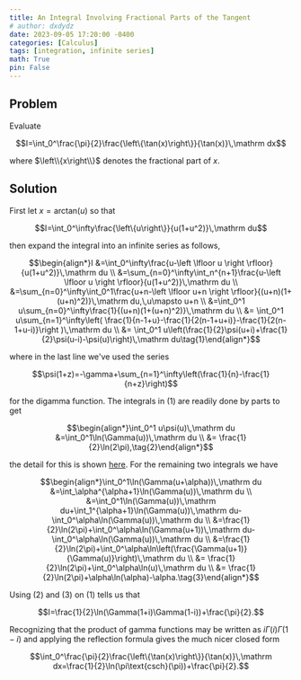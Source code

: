 ```yaml
---
title: An Integral Involving Fractional Parts of the Tangent
# author: dxdydz
date: 2023-09-05 17:20:00 -0400
categories: [Calculus]
tags: [integration, infinite series]
math: True
pin: False
---
```


## Problem

Evaluate

$$I=\int_0^\frac{\pi}{2}\frac{\left\{\tan(x)\right\}}{\tan(x)}\,\mathrm dx$$

where $\left\\{x\right\\}$ denotes the fractional part of $x$.

## Solution

First let $x=\text{arctan}(u)$ so that

$$I=\int_0^\infty\frac{\left\{u\right\}}{u(1+u^2)}\,\mathrm du$$

then expand the integral into an infinite series as follows,

$$\begin{align*}I &=\int_0^\infty\frac{u-\left \lfloor u \right \rfloor}{u(1+u^2)}\,\mathrm du \\ &=\sum_{n=0}^\infty\int_n^{n+1}\frac{u-\left \lfloor u \right \rfloor}{u(1+u^2)}\,\mathrm du \\  &=\sum_{n=0}^\infty\int_0^1\frac{u+n-\left \lfloor u+n \right \rfloor}{(u+n)(1+(u+n)^2)}\,\mathrm du,\,u\mapsto u+n \\  &=\int_0^1 u\sum_{n=0}^\infty\frac{1}{(u+n)(1+(u+n)^2)}\,\mathrm du \\  &= \int_0^1 u\sum_{n=1}^\infty\left( \frac{1}{n-1+u}-\frac{1}{2(n-1+u+i)}-\frac{1}{2(n-1+u-i)}\right )\,\mathrm du \\ &= \int_0^1 u\left(\frac{1}{2}\psi(u+i)+\frac{1}{2}\psi(u-i)-\psi(u)\right)\,\mathrm du\tag{1}\end{align*}$$

where in the last line we've used the series

$$\psi(1+z)=-\gamma+\sum_{n=1}^\infty\left(\frac{1}{n}-\frac{1}{n+z}\right)$$

for the digamma function. The integrals in $(1)$ are readily done by parts to get

$$\begin{align*}\int_0^1 u\psi(u)\,\mathrm du &=\int_0^1\ln(\Gamma(u))\,\mathrm du \\  &= \frac{1}{2}\ln(2\pi),\tag{2}\end{align*}$$

 the detail for this is shown [here](https://volumeelement.github.io/posts/a-log-gamma-integral/). For the remaining two integrals we have

 $$\begin{align*}\int_0^1\ln(\Gamma(u+\alpha))\,\mathrm du &=\int_\alpha^{\alpha+1}\ln(\Gamma(u))\,\mathrm du \\  &=\int_0^1\ln(\Gamma(u))\,\mathrm du+\int_1^{\alpha+1}\ln(\Gamma(u))\,\mathrm du-\int_0^\alpha\ln(\Gamma(u))\,\mathrm du \\  &=\frac{1}{2}\ln(2\pi)+\int_0^\alpha\ln(\Gamma(u+1))\,\mathrm du-\int_0^\alpha\ln(\Gamma(u))\,\mathrm du \\  &=\frac{1}{2}\ln(2\pi)+\int_0^\alpha\ln\left(\frac{\Gamma(u+1)}{\Gamma(u)}\right)\,\mathrm du \\  &= \frac{1}{2}\ln(2\pi)+\int_0^\alpha\ln(u)\,\mathrm du \\ &= \frac{1}{2}\ln(2\pi)+\alpha\ln(\alpha)-\alpha.\tag{3}\end{align*}$$

Using $(2)$ and $(3)$ on $(1)$ tells us that

$$I=\frac{1}{2}\ln(\Gamma(1+i)\Gamma(1-i))+\frac{\pi}{2}.$$

Recognizing that the product of gamma functions may be written as $i\Gamma(i)\Gamma(1-i)$ and applying the reflection formula gives the much nicer closed form

$$\int_0^\frac{\pi}{2}\frac{\left\{\tan(x)\right\}}{\tan(x)}\,\mathrm dx=\frac{1}{2}\ln(\pi\text{csch}(\pi))+\frac{\pi}{2}.$$